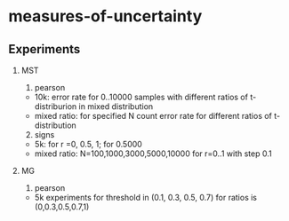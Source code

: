 # measures-of-uncertainty

## Experiments

1. MST
    1. pearson
      * 10k: error rate for 0..10000 samples with different ratios of t-distriburion in mixed distribution
      * mixed ratio: for specified N count error rate for different ratios of t-distribution
    2. signs
      * 5k: for r =0, 0.5, 1; for 0.5000
      * mixed ratio: N=100,1000,3000,5000,10000 for r=0..1 with step 0.1
      
1. MG
    1. pearson
      * 5k experiments for threshold in (0.1, 0.3, 0.5, 0.7) for ratios is (0,0.3,0.5,0.7,1)

